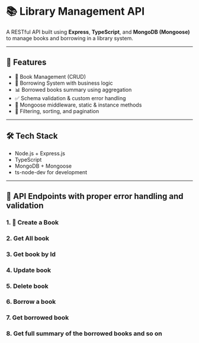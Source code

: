 # 📚 Library Management API

A RESTful API built using **Express**, **TypeScript**, and **MongoDB (Mongoose)** to manage books and borrowing in a library system.

---

## 🚀 Features

- 📘 Book Management (CRUD)
- 📖 Borrowing System with business logic
- 📊 Borrowed books summary using aggregation
- ✅ Schema validation & custom error handling
- 🧠 Mongoose middleware, static & instance methods
- 🔎 Filtering, sorting, and pagination

---

## 🛠 Tech Stack

- Node.js + Express.js
- TypeScript
- MongoDB + Mongoose
- ts-node-dev for development

---

## 🧾 API Endpoints with proper error handling and validation

### 1. 📘 Create a Book
### 2. Get All book
### 3. Get book by Id
### 4. Update book
### 5. Delete book
### 6. Borrow a book 
### 7. Get borrowed book
### 8. Get full summary of the  borrowed books and so on